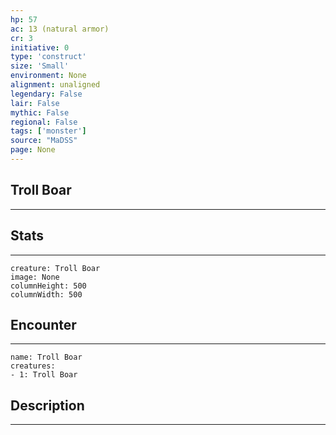 ```yaml
---
hp: 57
ac: 13 (natural armor)
cr: 3
initiative: 0
type: 'construct'    
size: 'Small'
environment: None
alignment: unaligned
legendary: False
lair: False
mythic: False
regional: False
tags: ['monster']
source: "MaDSS"
page: None
---
```


## Troll Boar
---



## Stats
---

```statblock
creature: Troll Boar
image: None
columnHeight: 500
columnWidth: 500
```

## Encounter
---

```encounter-table
name: Troll Boar
creatures:
- 1: Troll Boar
```

## Description
---




